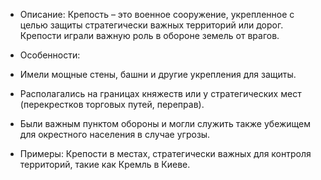
- Описание: Крепость – это военное сооружение, укрепленное с целью защиты стратегически важных территорий или дорог. Крепости играли важную роль в обороне земель от врагов.
    
- Особенности:
- Имели мощные стены, башни и другие укрепления для защиты.
- Располагались на границах княжеств или у стратегических мест (перекрестков торговых путей, переправ).
- Были важным пунктом обороны и могли служить также убежищем для окрестного населения в случае угрозы.
- Примеры: Крепости в местах, стратегически важных для контроля территорий, такие как Кремль в Киеве.

